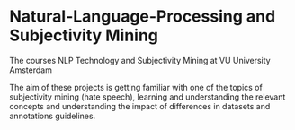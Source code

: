 # Natural-Language-Processing and Subjectivity Mining
The courses NLP Technology and Subjectivity Mining at VU University Amsterdam

The aim of these projects is getting familiar with one of the topics of subjectivity mining (hate speech), learning and understanding the relevant concepts and understanding the impact of differences in datasets and annotations guidelines.

